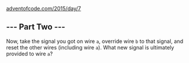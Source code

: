 [adventofcode.com/2015/day/7](https://adventofcode.com/2015/day/7)

## \--- Part Two ---

Now, take the signal you got on wire `a`, override wire `b` to that signal, and reset the other wires (including wire `a`). What new signal is ultimately provided to wire `a`?

